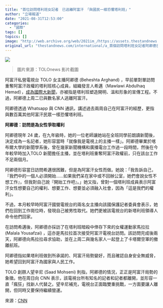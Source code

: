 ```yaml
---
title: "首位訪問塔利班女記者　已逃離阿富汗　「與國民一樣恐懼塔利班」"
author: "立場報道"
date: "2021-08-31T12:53:00"
categories:
  - "國際"
tags: []
topics: []
image: "http://web.archive.org/web/2021im_/https://assets.thestandnews.com/media/photos/20210818-11_8EpXv4g.png"
original_url: "thestandnews.com/international/a_首個訪問塔利班女記者阿卿德已逃離阿富汗"
---
```

![](http://web.archive.org/web/2021im_/https://assets.thestandnews.com/media/photos/20210818-11_8EpXv4g.png)
> 圖片來源：TOLOnews 影片截圖

阿富汗私營電視台 TOLO 女主播阿卿德 (Beheshta Arghand) ，早前單對單訪問重奪阿富汗政權的塔利班核心成員，組織發言人希邁（Mawlawi Abdulhaq Hemad），[成為國際大新聞](../../international/ab-%E5%A1%94%E5%88%A9%E7%8F%AD%E7%99%BC%E8%A8%80%E4%BA%BA%E5%8F%B2%E7%84%A1%E5%89%8D%E4%BE%8B%E6%8E%A5%E5%8F%97%E6%9C%AA%E5%B9%AA%E9%9D%A2%E5%A5%B3%E8%A8%98%E8%80%85%E8%A8%AA%E5%95%8F-%E7%B4%90%E6%99%82%E5%A5%B3%E5%AD%B8%E7%94%9F%E8%BF%94%E5%A4%A7%E5%AD%B8%E8%B3%BC%E7%89%A9%E9%9C%80%E7%94%B7%E7%9B%A3%E8%AD%B7%E4%BA%BA%E9%99%AA%E4%BC%B4)，亦被指是塔利班塑造開明、溫和形象的宣傳工程。不過，阿卿德上周二已與數名家人逃離阿富汗。

阿卿德透過 Whatsapp 與 CNN 通訊，講述過去兩周自己在阿富汗的經歷，更指與數百萬其他阿富汗民眾一樣恐懼塔利班。

**阿卿德：訪問是為女性爭取權利**

阿卿德現年 24 歲，在九年級時，她的一位老師讓她站在全班同學前朗讀新聞後，決定成為一名記者，她形容當時「就像我是電視上的主播一樣」。阿卿德畢業於喀布爾大學的新聞學系後，曾在幾家新聞機構和廣播電台工作過一段時間，然後在今年較早時加入TOLO 新聞擔任主播，並在塔利班重奪阿富汗政權前，只在該台工作不足兩個月。

阿卿德形容當日訪問希邁很困難，但是為阿富汗女性而做。她說：「我告訴自己，『我們中的一個人必須開始……如果我們呆在家中或不回辦公室，她們會說女性不想工作』，但我對自己說『開始工作吧』。」她又指，曾對一個塔利班成員表示阿富汗女性想要自己的權利、想要工作、想要並必須融入社會，因為「這是我們的權利」。

不過，本月較早時阿富汗國營電視台的兩名女主播向該國保護記者委員會表示，她們在回到工作崗位時，發現自己被男性取代。她們更被該電視台的新塔利班領導人命令他們回家。

在訪問希邁後，阿卿德亦採訪了在塔利班暗殺中倖存下來的女權運動家馬拉拉 (Malala Yousafzai) ，這亦是馬拉拉首次接受阿富汗電視台訪問。該訪問完成後兩天，阿卿德向馬拉拉尋求協助，並在上周二與幾名家人一起登上了卡塔爾空軍的撤離航班。

阿卿德指如果塔利班做到所承諾的、阿富汗局勢變好，而且確認自身安全無威脅，她希望回到阿富汗為國家與人民工作。

TOLO 創辧人望辛尼 (Saad Mohseni) 則指，阿卿德的情況，正正是阿富汗局勢的象徵。他在周日向 CNN 表示，該電視台所有知名的記者和記者都離開，並形容一直「瘋狂」找新人代替之。望辛尼補充，電視台正面臨雙重挑戰，一方面要讓人離開，但同時又要保持繼續營運。

來源：[CNN](http://web.archive.org/web/20210902164424/https://edition.cnn.com/2021/08/29/media/arghand-fleeing-afghanistan/index.html)